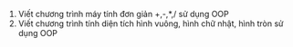 1. Viết chương trình máy tính đơn giản +,-,*,/ sử dụng OOP 
2. Viết chương trình tính diện tích hình vuông, hình chữ nhật, hình tròn sử dụng OOP